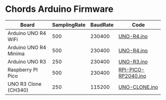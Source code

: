 # Chords Arduino Firmware

| Board | SamplingRate | BaudRate | Code |
| ----- | ------------ | -------- | ---- |
| Arduino UNO R4 WiFi | 500 | 230400 | [UNO-R4.ino](UNO-R4/UNO-R4.ino) |
| Arduino UNO R4 Minima | 500 | 230400 | [UNO-R4.ino](UNO-R4/UNO-R4.ino) |
| Arduino UNO R3 | 250 | 230400 | [UNO-R3.ino](UNO-R3/UNO-R3.ino) |
| Raspberry PI Pico | 500 | 230400 | [RPI-PICO-RP2040.ino](RPI-PICO-RP2040/RPI-PICO-RP2040.ino) |
| UNO R3 Clone (CH340) | 250 | 115200 | [UNO-CLONE.ino](UNO-CLONE/UNO-CLONE.ino) |